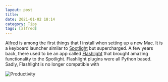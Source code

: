 ```yaml
---
layout: post
title: 
date: 2021-01-02 18:14
category: Tips
tags: [alfred]
---
```

[Alfred](https://www.alfredapp.com/) is among the first things that I install when setting up a new Mac. 
It is a keyboard launcher similar to [Spotlight](https://support.apple.com/en-gb/HT204014) but supercharged.
A few years back, there used to be an app called [Flashlight](https://flashlight.nateparrott.com/) that brought amazing functionality to the Spotlight. Flashlight plugins were all Python based. Sadly, Flashlight is no longer compatible with  

![Productivity](https://imgs.xkcd.com/comics/wasted_time.png)

